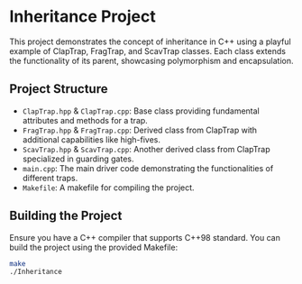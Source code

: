 # Inheritance Project

This project demonstrates the concept of inheritance in C++ using a playful example of ClapTrap, FragTrap, and ScavTrap classes. Each class extends the functionality of its parent, showcasing polymorphism and encapsulation.

## Project Structure

- `ClapTrap.hpp` & `ClapTrap.cpp`: Base class providing fundamental attributes and methods for a trap.
- `FragTrap.hpp` & `FragTrap.cpp`: Derived class from ClapTrap with additional capabilities like high-fives.
- `ScavTrap.hpp` & `ScavTrap.cpp`: Another derived class from ClapTrap specialized in guarding gates.
- `main.cpp`: The main driver code demonstrating the functionalities of different traps.
- `Makefile`: A makefile for compiling the project.

## Building the Project

Ensure you have a C++ compiler that supports C++98 standard. You can build the project using the provided Makefile:

```bash
make
./Inheritance

